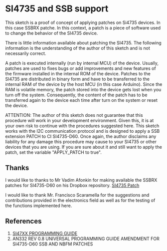 # SI4735 and SSB support 

This sketch is a proof of concept of applying patches on Si4735 devices. In this case SSBRX patche.
In this context, a patch is a piece of software used to change the behavior of the SI4735 device.

There is little information available about patching the SI4735. The following information is the understanding
of the author of this sketch and is not necessarily correct.

A patch is executed internally (run by internal MCU) of the device. Usually, patches are  used to fixes bugs
or add improvements and  new features of the firmware installed in the internal ROM of the device.
Patches to the SI4735 are distributed in binary form and have to be transferred to the internal RAM of the device
by the host MCU (in this case Arduino).
Since the RAM is volatile memory, the patch stored into the device gets lost when you turn off the system.
Consequently, the content of the patch has to be transferred again to the device each time after turn on the
system or reset the device.

ATTENTION:
The author of this sketch does not guarantee that this procedure will work in your development environment.
Given this, it is at your own risk to continue with the procedures suggested here.
This sketch works with the I2C communication protocol and is designed to apply a SSB extension PATCH to CI
SI4735-D60. Once again, the author disclaims any liability for any damage this procedure may cause to your
SI4735 or other devices that you are using. If you are sure about it and still want to apply the patch,
set the variable "APPLY_PATCH to true".


## Thanks

I would like to thanks to Mr Vadim Afonkin for making available the SSBRX patches for SI4735-D60 on his Dropbox repository. 
[SI4735 Patch](https://www.dropbox.com/sh/xzofrl8rfaaqh59/AAA5au2_CVdi50NBtt0IivyIa?dl=0)

I would like to thank Mr. Francisco Scaramella  for the suggestions and contributions provided in the electronics field as well as for the testing of the functions implemented here.

## References

1. [SI47XX PROGRAMMING GUIDE](https://www.silabs.com/documents/public/application-notes/AN332.pdf)
2. AN332 REV 0.8 UNIVERSAL PROGRAMMING GUIDE AMENDMENT FOR SI4735-D60 SSB AND NBFM PATCHES
